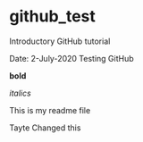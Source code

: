 # github_test
Introductory GitHub tutorial

Date: 2-July-2020
Testing GitHub

**bold** 

*italics*

This is my readme file





Tayte Changed this